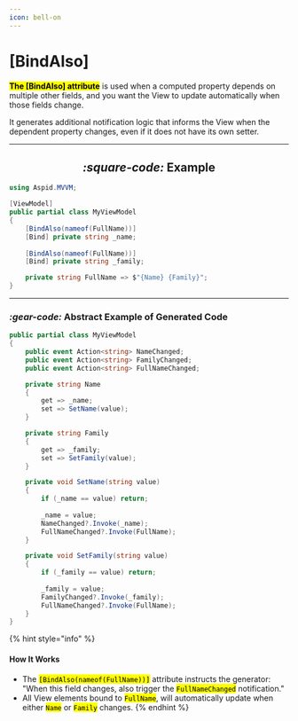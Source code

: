```yaml
---
icon: bell-on
---
```


# \[BindAlso]

<mark style="color:$primary;">**The \[BindAlso] attribute**</mark> is used when a computed property depends on multiple other fields, and you want the View to update automatically when those fields change.

It generates additional notification logic that informs the View when the dependent property changes, even if it does not have its own setter.

***

<h2 align="center"><i class="fa-square-code">:square-code:</i> Example</h2>

```csharp
using Aspid.MVVM;

[ViewModel]
public partial class MyViewModel
{
    [BindAlso(nameof(FullName))]
    [Bind] private string _name;
    
    [BindAlso(nameof(FullName))]
    [Bind] private string _family;

    private string FullName => $"{Name} {Family}";
}
```

***

### <i class="fa-gear-code">:gear-code:</i> Abstract Example of Generated Code

```csharp
public partial class MyViewModel
{
    public event Action<string> NameChanged;
    public event Action<string> FamilyChanged;
    public event Action<string> FullNameChanged;

    private string Name
    {
        get => _name;
        set => SetName(value);
    }

    private string Family
    {
        get => _family;
        set => SetFamily(value);
    }

    private void SetName(string value)
    {
        if (_name == value) return;
        
        _name = value;
        NameChanged?.Invoke(_name);
        FullNameChanged?.Invoke(FullName);
    }

    private void SetFamily(string value)
    {
        if (_family == value) return;
        
        _family = value;
        FamilyChanged?.Invoke(_family);
        FullNameChanged?.Invoke(FullName);
    }
}
```

{% hint style="info" %}
#### How It Works

* The <mark style="color:$warning;">`[BindAlso(nameof(FullName))]`</mark> attribute instructs the generator: "When this field changes, also trigger the <mark style="color:$warning;">`FullNameChanged`</mark> notification."
* All View elements bound to <mark style="color:$warning;">`FullName`</mark>, will automatically update when either <mark style="color:$warning;">`Name`</mark> or <mark style="color:$warning;">`Family`</mark> changes.
{% endhint %}

